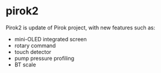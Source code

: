 # pirok2
Pirok2 is update of Pirok project, with new features such as:
- mini-OLED integrated screen
- rotary command
- touch detector 
- pump pressure profiling
- BT scale


